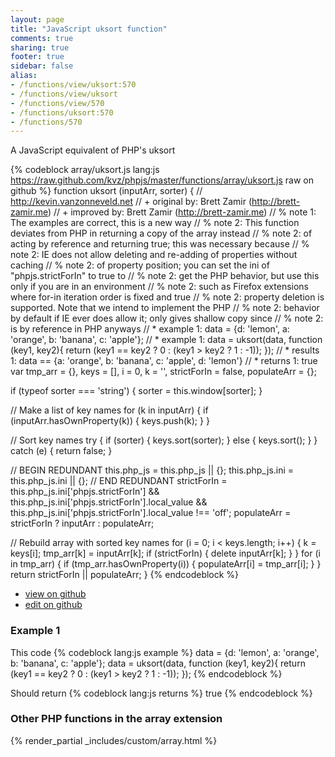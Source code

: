 ```yaml
---
layout: page
title: "JavaScript uksort function"
comments: true
sharing: true
footer: true
sidebar: false
alias:
- /functions/view/uksort:570
- /functions/view/uksort
- /functions/view/570
- /functions/uksort:570
- /functions/570
---
```

<!-- Generated by Rakefile:build -->
A JavaScript equivalent of PHP's uksort

{% codeblock array/uksort.js lang:js https://raw.github.com/kvz/phpjs/master/functions/array/uksort.js raw on github %}
function uksort (inputArr, sorter) {
  // http://kevin.vanzonneveld.net
  // +   original by: Brett Zamir (http://brett-zamir.me)
  // +   improved by: Brett Zamir (http://brett-zamir.me)
  // %          note 1: The examples are correct, this is a new way
  // %        note 2: This function deviates from PHP in returning a copy of the array instead
  // %        note 2: of acting by reference and returning true; this was necessary because
  // %        note 2: IE does not allow deleting and re-adding of properties without caching
  // %        note 2: of property position; you can set the ini of "phpjs.strictForIn" to true to
  // %        note 2: get the PHP behavior, but use this only if you are in an environment
  // %        note 2: such as Firefox extensions where for-in iteration order is fixed and true
  // %        note 2: property deletion is supported. Note that we intend to implement the PHP
  // %        note 2: behavior by default if IE ever does allow it; only gives shallow copy since
  // %        note 2: is by reference in PHP anyways
  // *     example 1: data = {d: 'lemon', a: 'orange', b: 'banana', c: 'apple'};
  // *     example 1: data = uksort(data, function (key1, key2){ return (key1 == key2 ? 0 : (key1 > key2 ? 1 : -1)); });
  // *     results 1: data == {a: 'orange', b: 'banana', c: 'apple', d: 'lemon'}
  // *     returns 1: true
  var tmp_arr = {},
    keys = [],
    i = 0,
    k = '',
    strictForIn = false,
    populateArr = {};

  if (typeof sorter === 'string') {
    sorter = this.window[sorter];
  }

  // Make a list of key names
  for (k in inputArr) {
    if (inputArr.hasOwnProperty(k)) {
      keys.push(k);
    }
  }

  // Sort key names
  try {
    if (sorter) {
      keys.sort(sorter);
    } else {
      keys.sort();
    }
  } catch (e) {
    return false;
  }

  // BEGIN REDUNDANT
  this.php_js = this.php_js || {};
  this.php_js.ini = this.php_js.ini || {};
  // END REDUNDANT
  strictForIn = this.php_js.ini['phpjs.strictForIn'] && this.php_js.ini['phpjs.strictForIn'].local_value && this.php_js.ini['phpjs.strictForIn'].local_value !== 'off';
  populateArr = strictForIn ? inputArr : populateArr;


  // Rebuild array with sorted key names
  for (i = 0; i < keys.length; i++) {
    k = keys[i];
    tmp_arr[k] = inputArr[k];
    if (strictForIn) {
      delete inputArr[k];
    }
  }
  for (i in tmp_arr) {
    if (tmp_arr.hasOwnProperty(i)) {
      populateArr[i] = tmp_arr[i];
    }
  }
  return strictForIn || populateArr;
}
{% endcodeblock %}

 - [view on github](https://github.com/kvz/phpjs/blob/master/functions/array/uksort.js)
 - [edit on github](https://github.com/kvz/phpjs/edit/master/functions/array/uksort.js)

### Example 1
This code
{% codeblock lang:js example %}
data = {d: 'lemon', a: 'orange', b: 'banana', c: 'apple'};
data = uksort(data, function (key1, key2){ return (key1 == key2 ? 0 : (key1 > key2 ? 1 : -1)); });
{% endcodeblock %}

Should return
{% codeblock lang:js returns %}
true
{% endcodeblock %}


### Other PHP functions in the array extension
{% render_partial _includes/custom/array.html %}
